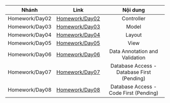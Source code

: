 | Nhánh | Link | Nội dung |
| :-: | :-: | :-: |
| Homework/Day02 | [Homework/Day02](https://github.com/hungtvlt/LapTrinhWeb/tree/Homework/Day02) | Controller |
| Homework/Day03 | [Homework/Day03](https://github.com/hungtvlt/LapTrinhWeb/tree/Homework/Day03) | Model |
| Homework/Day04 | [Homework/Day04](https://github.com/hungtvlt/LapTrinhWeb/tree/Homework/Day04) | Layout |
| Homework/Day05 | [Homework/Day05](https://github.com/hungtvlt/LapTrinhWeb/tree/Homework/Day05) | View |
| Homework/Day06 | [Homework/Day06](https://github.com/hungtvlt/LapTrinhWeb/tree/Homework/Day06) | Data Annotation and Validation |
| Homework/Day07 | [Homework/Day07](https://github.com/hungtvlt/LapTrinhWeb/tree/Homework/Day07) | Database Access - Database First (Pending) |
| Homework/Day08 | [Homework/Day08](https://github.com/hungtvlt/LapTrinhWeb/tree/Homework/Day08) | Database Access - Code First (Pending) |
